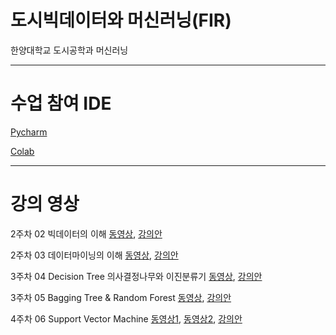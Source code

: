 # 도시빅데이터와 머신러닝(FIR)
한양대학교 도시공학과 머신러닝

***
# 수업 참여 IDE
[Pycharm](https://www.jetbrains.com/ko-kr/pycharm/download/ "pycharm link")

[Colab](https://colab.research.google.com/?hl=ko "Colab link")

***
# 강의 영상
2주차 02 빅데이터의 이해 [동영상](https://youtu.be/TnoNfaxUnpQ "동영상"), [강의안](https://github.com/kloud80/urban-data-mining/blob/master/02%20bigdata%20datamining/002%20Bigdata.pdf "강의안")

2주차 03 데이터마이닝의 이해 [동영상](https://youtu.be/eCyJZ5vJizM "동영상"), [강의안](https://github.com/kloud80/urban-data-mining/blob/master/02%20bigdata%20datamining/003%20Data%20Mining.pdf "강의안")

3주차 04 Decision Tree 의사결정나무와 이진분류기 [동영상](https://youtu.be/GzaRpXVhYuk "동영상"), [강의안](https://github.com/kloud80/urban-data-mining/blob/master/03%20Dtree%20Ensemble/006%20Decision%20Tree.pdf "강의안")

3주차 05 Bagging Tree & Random Forest [동영상](https://youtu.be/kHPoMB8A-Kk "동영상"), [강의안](https://github.com/kloud80/urban-data-mining/blob/master/03%20Dtree%20Ensemble/007%20Bagging_RF.pdf "강의안")

4주차 06 Support Vector Machine [동영상1](https://youtu.be/7Zk4BEseXqg "동영상1"), [동영상2](https://youtu.be/mwtajf5X9Rg "동영상2"), [강의안](https://github.com/kloud80/urban-data-mining/blob/master/04%20SVM/009%20SVM.pdf "강의안")

